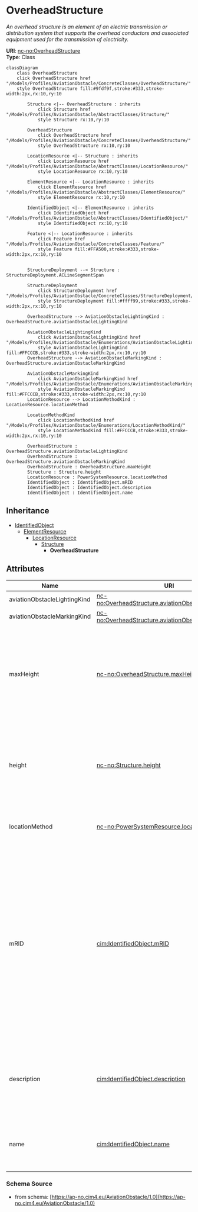 # OverheadStructure

_An overhead structure is an element of an electric transmission or distribution system that supports the overhead conductors and associated equipment used for the transmission of electricity._

**URI**: [nc-no:OverheadStructure](http://cim4.eu/ns/nc-no#OverheadStructure)<br />
**Type**: Class

```mermaid
classDiagram
    class OverheadStructure
    click OverheadStructure href "/Models/Profiles/AviationObstacle/ConcreteClasses/OverheadStructure/"
    style OverheadStructure fill:#9fdf9f,stroke:#333,stroke-width:2px,rx:10,ry:10

        Structure <|-- OverheadStructure : inherits
            click Structure href "/Models/Profiles/AviationObstacle/AbstractClasses/Structure/"
            style Structure rx:10,ry:10

        OverheadStructure
            click OverheadStructure href "/Models/Profiles/AviationObstacle/ConcreteClasses/OverheadStructure/"
            style OverheadStructure rx:10,ry:10

        LocationResource <|-- Structure : inherits
            click LocationResource href "/Models/Profiles/AviationObstacle/AbstractClasses/LocationResource/"
            style LocationResource rx:10,ry:10

        ElementResource <|-- LocationResource : inherits
            click ElementResource href "/Models/Profiles/AviationObstacle/AbstractClasses/ElementResource/"
            style ElementResource rx:10,ry:10

        IdentifiedObject <|-- ElementResource : inherits
            click IdentifiedObject href "/Models/Profiles/AviationObstacle/AbstractClasses/IdentifiedObject/"
            style IdentifiedObject rx:10,ry:10

        Feature <|-- LocationResource : inherits
            click Feature href "/Models/Profiles/AviationObstacle/ConcreteClasses/Feature/"
            style Feature fill:#FFA500,stroke:#333,stroke-width:2px,rx:10,ry:10


        StructureDeployment --> Structure : StructureDeployment.ACLineSegmentSpan

        StructureDeployment
            click StructureDeployment href "/Models/Profiles/AviationObstacle/ConcreteClasses/StructureDeployment/"
            style StructureDeployment fill:#ffff99,stroke:#333,stroke-width:2px,rx:10,ry:10

        OverheadStructure --> AviationObstacleLightingKind : OverheadStructure.aviationObstacleLightingKind

        AviationObstacleLightingKind
            click AviationObstacleLightingKind href "/Models/Profiles/AviationObstacle/Enumerations/AviationObstacleLightingKind/"
            style AviationObstacleLightingKind fill:#FFCCCB,stroke:#333,stroke-width:2px,rx:10,ry:10
        OverheadStructure --> AviationObstacleMarkingKind : OverheadStructure.aviationObstacleMarkingKind

        AviationObstacleMarkingKind
            click AviationObstacleMarkingKind href "/Models/Profiles/AviationObstacle/Enumerations/AviationObstacleMarkingKind/"
            style AviationObstacleMarkingKind fill:#FFCCCB,stroke:#333,stroke-width:2px,rx:10,ry:10
        LocationResource --> LocationMethodKind : LocationResource.locationMethod

        LocationMethodKind
            click LocationMethodKind href "/Models/Profiles/AviationObstacle/Enumerations/LocationMethodKind/"
            style LocationMethodKind fill:#FFCCCB,stroke:#333,stroke-width:2px,rx:10,ry:10

        OverheadStructure : OverheadStructure.aviationObstacleLightingKind
        OverheadStructure : OverheadStructure.aviationObstacleMarkingKind
        OverheadStructure : OverheadStructure.maxHeight
        Structure : Structure.height
        LocationResource : PowerSystemResource.locationMethod
        IdentifiedObject : IdentifiedObject.mRID
        IdentifiedObject : IdentifiedObject.description
        IdentifiedObject : IdentifiedObject.name
```

## Inheritance
* [IdentifiedObject](IdentifiedObject.md)
    * [ElementResource](ElementResource.md)
        * [LocationResource](LocationResource.md)
            * [Structure](Structure.md)
                * **OverheadStructure**

## Attributes
| Name | URI | Cardinality and Range | Description | Inheritance |
| ---  | --- | --- | --- | --- |
| aviationObstacleLightingKind | [nc-no:OverheadStructure.aviationObstacleLightingKind](http://cim4.eu/ns/nc-no#OverheadStructure.aviationObstacleLightingKind) | 0..1 AviationObstacleLightingKind | Kind of lighting on the structure. | direct |
| aviationObstacleMarkingKind | [nc-no:OverheadStructure.aviationObstacleMarkingKind](http://cim4.eu/ns/nc-no#OverheadStructure.aviationObstacleMarkingKind) | 0..1 AviationObstacleMarkingKind | Kind of marking on the structure. | direct |
| maxHeight | [nc-no:OverheadStructure.maxHeight](http://cim4.eu/ns/nc-no#OverheadStructure.maxHeight) | 0..1 Length | The length of the longest distance from the ground to the highest point on the structure. If f.ex. the structure is located in a steep slope, the distance from the top of the structure to the ground may vary. | direct |
| height | [nc-no:Structure.height](http://cim4.eu/ns/nc-no#Structure.height) | 0..1 Length | Visible height of structure above ground level for overhead construction (e.g., Pole or Tower) or below ground level for an underground vault, manhole, etc. | Structure |
| locationMethod | [nc-no:PowerSystemResource.locationMethod](http://cim4.eu/ns/nc-no#PowerSystemResource.locationMethod) | 0..1 LocationMethodKind | Method used to derive geographical location for this entity. | LocationResource |
| mRID | [cim:IdentifiedObject.mRID](https://cim.ucaiug.io/ns#IdentifiedObject.mRID) | 0..1 string | Master resource identifier issued by a model authority. The mRID is unique within an exchange context. Global uniqueness is easily achieved by using a UUID, as specified in RFC 4122, for the mRID. The use of UUID is strongly recommended.For CIMXML data files in RDF syntax conforming to IEC 61970-552, the mRID is mapped to rdf:ID or rdf:about attributes that identify CIM object elements. | IdentifiedObject |
| description | [cim:IdentifiedObject.description](https://cim.ucaiug.io/ns#IdentifiedObject.description) | 0..1 string | The description is a free human readable text describing or naming the object. It may be non unique and may not correlate to a naming hierarchy. | IdentifiedObject |
| name | [cim:IdentifiedObject.name](https://cim.ucaiug.io/ns#IdentifiedObject.name) | 0..1 string | The name is any free human readable and possibly non unique text naming the object. | IdentifiedObject |

### Schema Source
* from schema: [https://ap-no.cim4.eu/AviationObstacle/1.0](https://ap-no.cim4.eu/AviationObstacle/1.0)
